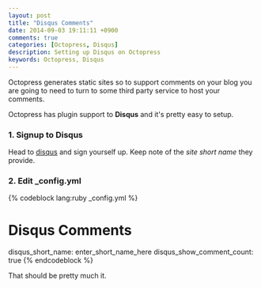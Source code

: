 ```yaml
---
layout: post
title: "Disqus Comments"
date: 2014-09-03 19:11:11 +0900
comments: true
categories: [Octopress, Disqus] 
description: Setting up Disqus on Octopress
keywords: Octopress, Disqus
---
```

Octopress generates static sites so to support comments on your blog you are going to need to turn to some third party service to host your comments.

Octopress has plugin support to __Disqus__ and it's pretty easy to setup.

### 1. Signup to Disqus
Head to [disqus](https://disqus.com/ "Disqus") and sign yourself up.  Keep note of the _site short name_ they provide.

### 2. Edit _config.yml

{% codeblock lang:ruby _config.yml %}
# Disqus Comments
disqus_short_name: enter_short_name_here
disqus_show_comment_count: true
{% endcodeblock %}


That should be pretty much it.